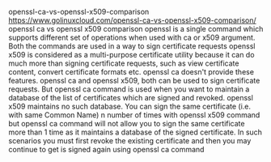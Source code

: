 openssl-ca-vs-openssl-x509-comparison
https://www.golinuxcloud.com/openssl-ca-vs-openssl-x509-comparison/
openssl ca vs openssl x509 comparison
openssl is a single command which supports different set of operations when used with ca or x509 argument.
Both the commands are used in a way to sign certificate requests
openssl x509 is considered as a multi-purpose certificate utility because it can do much more than signing certificate requests, such as view certificate content, convert certificate formats etc. openssl ca doesn't provide these features.
openssl ca and openssl x509, both can be used to sign certificate requests. But openssl ca command is used when you want to maintain a database of the list of certificates which are signed and revoked. openssl x509 maintains no such database.
You can sign the same certificate (i.e. with same Common Name) n number of times with openssl x509 command but openssl ca command will not allow you to sign the same certificate more than 1 time as it maintains a database of the signed certificate. In such scenarios you must first revoke the existing certificate and then you may continue to get is signed again using openssl ca command
